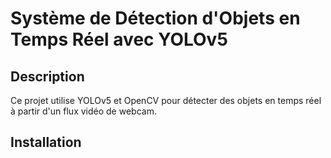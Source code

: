 # Système de Détection d'Objets en Temps Réel avec YOLOv5

## Description

Ce projet utilise YOLOv5 et OpenCV pour détecter des objets en temps réel à partir d'un flux vidéo de webcam.

## Installation

